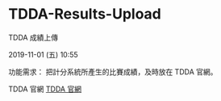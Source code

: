 # TDDA-Results-Upload
TDDA 成績上傳

2019-11-01 (五) 10:55

功能需求：
把計分系統所產生的比賽成績，及時放在 TDDA 官網。


TDDA 官網
[TDDA 官網](http://www.dancesport.org.tw/)
